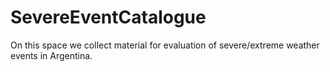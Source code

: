# SevereEventCatalogue
On this space we collect material for evaluation of severe/extreme weather events in Argentina.
